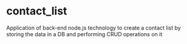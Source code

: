 # contact_list
Application of back-end node.js technology to create a contact list by storing the data in a DB and performing CRUD operations on it
